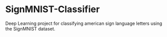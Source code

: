# SignMNIST-Classifier
Deep Learning project for classifying american sign language letters using the SignMNIST dataset.
